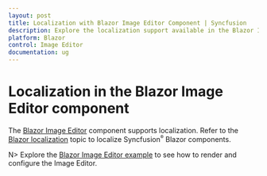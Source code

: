 ```yaml
---
layout: post
title: Localization with Blazor Image Editor Component | Syncfusion
description: Explore the localization support available in the Blazor Image Editor component for Blazor Server and WebAssembly applications.
platform: Blazor
control: Image Editor
documentation: ug
---
```


# Localization in the Blazor Image Editor component

The [Blazor Image Editor](https://www.syncfusion.com/blazor-components/blazor-image-editor) component supports localization. Refer to the [Blazor localization](https://blazor.syncfusion.com/documentation/common/localization) topic to localize Syncfusion<sup style="font-size:70%">&reg;</sup> Blazor components.

N> Explore the [Blazor Image Editor example](https://blazor.syncfusion.com/demos/image-editor/default-functionalities?theme=bootstrap5) to see how to render and configure the Image Editor.